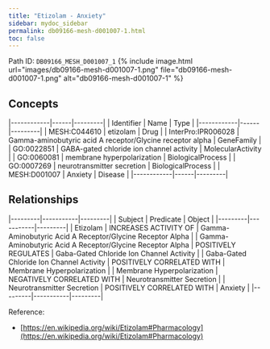 ```yaml
---
title: "Etizolam - Anxiety"
sidebar: mydoc_sidebar
permalink: db09166-mesh-d001007-1.html
toc: false 
---
```



Path ID: `DB09166_MESH_D001007_1`
{% include image.html url="images/db09166-mesh-d001007-1.png" file="db09166-mesh-d001007-1.png" alt="db09166-mesh-d001007-1" %}

## Concepts

|------------|------|---------|
| Identifier | Name | Type    |
|------------|------|---------|
| MESH:C044610 | etizolam | Drug |
| InterPro:IPR006028 | Gamma-aminobutyric acid A receptor/Glycine receptor alpha | GeneFamily |
| GO:0022851 | GABA-gated chloride ion channel activity | MolecularActivity |
| GO:0060081 | membrane hyperpolarization | BiologicalProcess |
| GO:0007269 | neurotransmitter secretion | BiologicalProcess |
| MESH:D001007 | Anxiety | Disease |
|------------|------|---------|

## Relationships

|---------|-----------|---------|
| Subject | Predicate | Object  |
|---------|-----------|---------|
| Etizolam | INCREASES ACTIVITY OF | Gamma-Aminobutyric Acid A Receptor/Glycine Receptor Alpha |
| Gamma-Aminobutyric Acid A Receptor/Glycine Receptor Alpha | POSITIVELY REGULATES | Gaba-Gated Chloride Ion Channel Activity |
| Gaba-Gated Chloride Ion Channel Activity | POSITIVELY CORRELATED WITH | Membrane Hyperpolarization |
| Membrane Hyperpolarization | NEGATIVELY CORRELATED WITH | Neurotransmitter Secretion |
| Neurotransmitter Secretion | POSITIVELY CORRELATED WITH | Anxiety |
|---------|-----------|---------|

Reference: 
  - [https://en.wikipedia.org/wiki/Etizolam#Pharmacology](https://en.wikipedia.org/wiki/Etizolam#Pharmacology)
